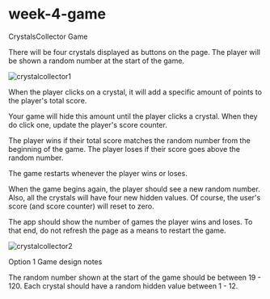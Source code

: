 # week-4-game

CrystalsCollector Game

There will be four crystals displayed as buttons on the page.
The player will be shown a random number at the start of the game.

![crystalcollector1](https://user-images.githubusercontent.com/30394249/38773288-9e1baea4-4005-11e8-8289-c5d8716374f5.jpg)

When the player clicks on a crystal, it will add a specific amount of points to the player's total score. 


Your game will hide this amount until the player clicks a crystal.
When they do click one, update the player's score counter.


The player wins if their total score matches the random number from the beginning of the game.
The player loses if their score goes above the random number.

The game restarts whenever the player wins or loses.


When the game begins again, the player should see a new random number. Also, all the crystals will have four new hidden values. Of course, the user's score (and score counter) will reset to zero.


The app should show the number of games the player wins and loses. To that end, do not refresh the page as a means to restart the game.

![crystalcollector2](https://user-images.githubusercontent.com/30394249/38773290-a19f902c-4005-11e8-93be-dacf2f950b83.jpg)

Option 1 Game design notes


The random number shown at the start of the game should be between 19 - 120.
Each crystal should have a random hidden value between 1 - 12.
